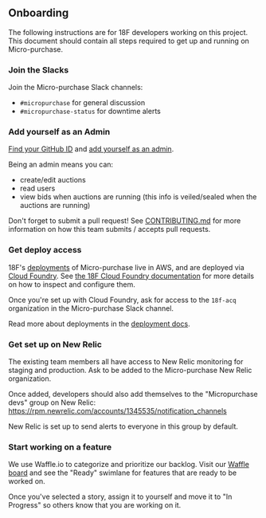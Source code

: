 ## Onboarding

The following instructions are for 18F developers working on this project. This
document should contain all steps required to get up and running on
Micro-purchase.

### Join the Slacks

Join the Micro-purchase Slack channels:

* `#micropurchase` for general discussion
* `#micropurchase-status` for downtime alerts

### Add yourself as an Admin

[Find your GitHub ID](http://caius.github.io/github_id/) and [add yourself as an
admin](../config/admins.yml).

Being an admin means you can:
* create/edit auctions
* read users
* view bids when auctions are running (this info is veiled/sealed when the
auctions are running)

Don't forget to submit a pull request! See
[CONTRIBUTING.md](../CONTRIBUTING.md) for more information on how this team submits
/ accepts pull requests.

### Get deploy access

18F's [deployments](http://12factor.net/codebase) of Micro-purchase live in AWS,
and are deployed via [Cloud Foundry](http://www.cloudfoundry.org). See [the 18F
Cloud Foundry documentation](https://docs.cloud.gov) for more details on how to
inspect and configure them.

Once you're set up with Cloud Foundry, ask for access to the `18f-acq`
organization in the Micro-purchase Slack channel.

Read more about deployments in the [deployment docs](deployment.md).

### Get set up on New Relic

The existing team members all have access to New Relic monitoring for staging
and production. Ask to be added to the Micro-purchase New Relic organization.

Once added, developers should also add themselves to the "Micropurchase devs"
group on New Relic: <https://rpm.newrelic.com/accounts/1345535/notification_channels>

New Relic is set up to send alerts to everyone in this group by default.

### Start working on a feature

We use Waffle.io to categorize and prioritize our backlog. Visit our [Waffle
board](https://waffle.io/18F/micropurchase) and see the "Ready" swimlane for
features that are ready to be worked on.

Once you've selected a story, assign it to yourself and move it to "In Progress"
so others know that you are working on it.
